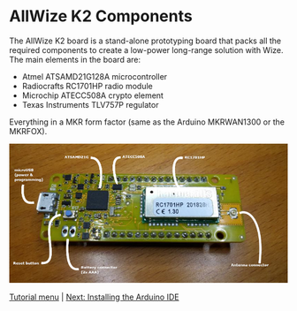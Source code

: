 # AllWize K2 Components

The AllWize K2 board is a stand-alone prototyping board that packs all the required components to create a low-power long-range solution with Wize. The main elements in the board are:

* Atmel ATSAMD21G128A microcontroller
* Radiocrafts RC1701HP radio module
* Microchip ATECC508A crypto element
* Texas Instruments TLV757P regulator

Everything in a MKR form factor (same as the Arduino MKRWAN1300 or the MKRFOX).

![AllWize K2 Components](images/allwizek2-components.jpg)

[Tutorial menu](readme.md) |
[Next: Installing the Arduino IDE](02-install-arduino-ide.md)
